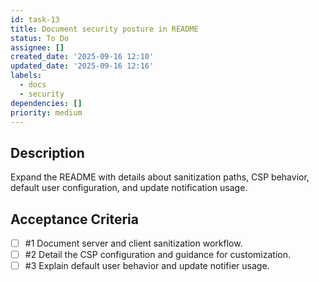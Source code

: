 ```yaml
---
id: task-13
title: Document security posture in README
status: To Do
assignee: []
created_date: '2025-09-16 12:10'
updated_date: '2025-09-16 12:16'
labels:
  - docs
  - security
dependencies: []
priority: medium
---
```


## Description

Expand the README with details about sanitization paths, CSP behavior, default user configuration, and update notification usage.

## Acceptance Criteria
<!-- AC:BEGIN -->
- [ ] #1 Document server and client sanitization workflow.
- [ ] #2 Detail the CSP configuration and guidance for customization.
- [ ] #3 Explain default user behavior and update notifier usage.
<!-- AC:END -->
